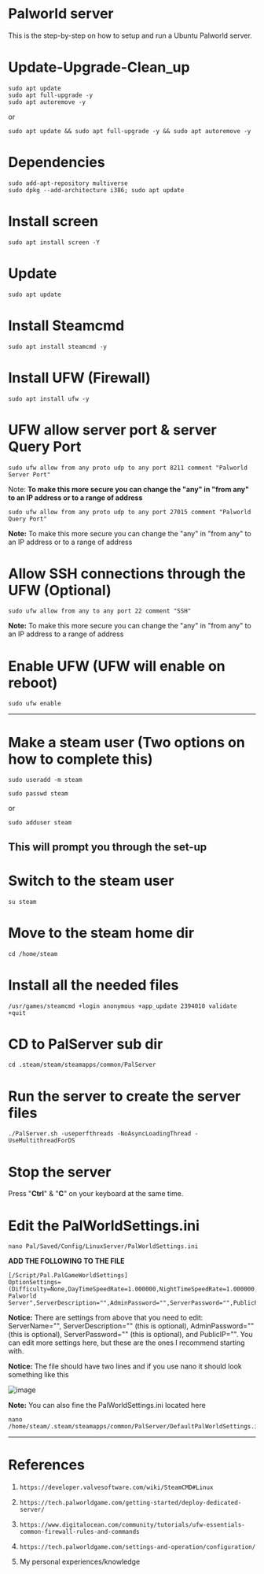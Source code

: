 # Palworld server
This is the step-by-step on how to setup and run a Ubuntu Palworld server.
# Update-Upgrade-Clean_up
    sudo apt update
    sudo apt full-upgrade -y
    sudo apt autoremove -y
or

    sudo apt update && sudo apt full-upgrade -y && sudo apt autoremove -y

# Dependencies
    sudo add-apt-repository multiverse
    sudo dpkg --add-architecture i386; sudo apt update
# Install screen
    sudo apt install screen -Y
# Update
    sudo apt update
# Install Steamcmd
    sudo apt install steamcmd -y
# Install UFW (Firewall)
    sudo apt install ufw -y
# UFW allow server port & server Query Port
    sudo ufw allow from any proto udp to any port 8211 comment "Palworld Server Port"
Note: **To make this more secure you can change the "any" in "from any" to an IP address or to a range of address**

    sudo ufw allow from any proto udp to any port 27015 comment "Palworld Query Port"

**Note:** To make this more secure you can change the "any" in "from any" to an IP address or to a range of address
# Allow SSH connections through the UFW (Optional)
    sudo ufw allow from any to any port 22 comment "SSH"

**Note:** To make this more secure you can change the "any" in "from any" to an IP address to a range of address
# Enable UFW (UFW will enable on reboot)
    sudo ufw enable
--------------------------------------------------------------------------------
# Make a steam user (Two options on how to complete this)
    sudo useradd -m steam

    sudo passwd steam

or

    sudo adduser steam 
This will prompt you through the set-up
-------------------------------------------------------------------------------
# Switch to the steam user
    su steam
# Move to the steam home dir
    cd /home/steam
# Install all the needed files
    /usr/games/steamcmd +login anonymous +app_update 2394010 validate +quit
# CD to PalServer sub dir
    cd .steam/steam/steamapps/common/PalServer
# Run the server to create the server files
    ./PalServer.sh -useperfthreads -NoAsyncLoadingThread -UseMultithreadForDS
# Stop the server
Press "**Ctrl**" & "**C**" on your keyboard at the same time.
# Edit the PalWorldSettings.ini
    nano Pal/Saved/Config/LinuxServer/PalWorldSettings.ini
**ADD THE FOLLOWING TO THE FILE**

    [/Script/Pal.PalGameWorldSettings]
    OptionSettings=(Difficulty=None,DayTimeSpeedRate=1.000000,NightTimeSpeedRate=1.000000,ExpRate=1.000000,PalCaptureRate=1.000000,PalSpawnNumRate=1.000000,PalDamageRateAttack=1.000000,PalDamageRateDefense=1.000000,PlayerDamageRateAttack=1.000000,PlayerDamageRateDefense=1.000000,PlayerStomachDecreaceRate=1.000000,PlayerStaminaDecreaceRate=1.000000,PlayerAutoHPRegeneRate=1.000000,PlayerAutoHpRegeneRateInSleep=1.000000,PalStomachDecreaceRate=1.000000,PalStaminaDecreaceRate=1.000000,PalAutoHPRegeneRate=1.000000,PalAutoHpRegeneRateInSleep=1.000000,BuildObjectDamageRate=1.000000,BuildObjectDeteriorationDamageRate=1.000000,CollectionDropRate=1.000000,CollectionObjectHpRate=1.000000,CollectionObjectRespawnSpeedRate=1.000000,EnemyDropItemRate=1.000000,DeathPenalty=All,bEnablePlayerToPlayerDamage=False,bEnableFriendlyFire=False,bEnableInvaderEnemy=True,bActiveUNKO=False,bEnableAimAssistPad=True,bEnableAimAssistKeyboard=False,DropItemMaxNum=3000,DropItemMaxNum_UNKO=100,BaseCampMaxNum=128,BaseCampWorkerMaxNum=15,DropItemAliveMaxHours=1.000000,bAutoResetGuildNoOnlinePlayers=False,AutoResetGuildTimeNoOnlinePlayers=72.000000,GuildPlayerMaxNum=20,BaseCampMaxNumInGuild=4,PalEggDefaultHatchingTime=72.000000,WorkSpeedRate=1.000000,AutoSaveSpan=30.000000,bIsMultiplay=False,bIsPvP=False,bCanPickupOtherGuildDeathPenaltyDrop=False,bEnableNonLoginPenalty=True,bEnableFastTravel=True,bIsStartLocationSelectByMap=True,bExistPlayerAfterLogout=False,bEnableDefenseOtherGuildPlayer=False,bInvisibleOtherGuildBaseCampAreaFX=False,CoopPlayerMaxNum=4,ServerPlayerMaxNum=32,ServerName="Default Palworld Server",ServerDescription="",AdminPassword="",ServerPassword="",PublicPort=8211,PublicIP="",RCONEnabled=False,RCONPort=25575,Region="",bUseAuth=True,BanListURL="https://api.palworldgame.com/api/banlist.txt",RESTAPIEnabled=False,RESTAPIPort=8212,bShowPlayerList=False,AllowConnectPlatform=Steam,bIsUseBackupSaveData=True,LogFormatType=Text,SupplyDropSpan=180)

**Notice:** There are settings from above that you need to edit: ServerName="", ServerDescription="" (this is optional), AdminPassword="" (this is optional), ServerPassword="" (this is optional), and PublicIP="". You can edit more settings here, but these are the ones I recommend starting with.

**Notice:** The file should have two lines and if you use nano it should look something like this

![image](https://github.com/user-attachments/assets/d70a4090-249a-4c59-9c3c-325a78cc7644)

**Note:** You can also fine the PalWorldSettings.ini located here

    nano /home/steam/.steam/steamapps/common/PalServer/DefaultPalWorldSettings.ini










-------------------------------------------------------------------------------
# References
1.     https://developer.valvesoftware.com/wiki/SteamCMD#Linux
2.     https://tech.palworldgame.com/getting-started/deploy-dedicated-server/
3.     https://www.digitalocean.com/community/tutorials/ufw-essentials-common-firewall-rules-and-commands
4.     https://tech.palworldgame.com/settings-and-operation/configuration/
5. My personal experiences/knowledge 
